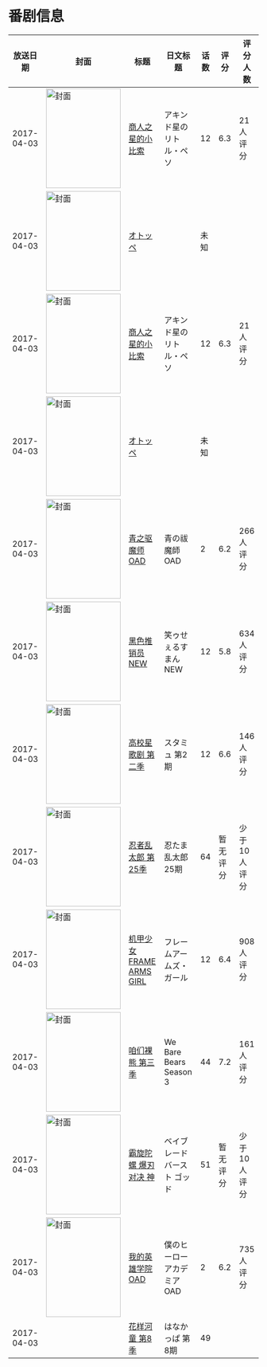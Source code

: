 # 番剧信息

|放送日期|封面|标题|日文标题|话数|评分|评分人数|
|---|---|---|---|---|---|---|
|2017-04-03|<img src="https://lain.bgm.tv/pic/cover/c/04/4b/209544_7K96b.jpg" alt="封面" style="width:150px;height:200px;object-fit:cover;">|[商人之星的小比索](https://bangumi.tv/subject/209544)|アキンド星のリトル・ペソ|12|6.3|21人评分|
|2017-04-03|<img src="https://lain.bgm.tv/pic/cover/c/ef/13/424539_Gzqpo.jpg" alt="封面" style="width:150px;height:200px;object-fit:cover;">|[オトッペ](https://bangumi.tv/subject/424539)||未知|||
|2017-04-03|<img src="https://lain.bgm.tv/pic/cover/c/04/4b/209544_7K96b.jpg" alt="封面" style="width:150px;height:200px;object-fit:cover;">|[商人之星的小比索](https://bangumi.tv/subject/209544)|アキンド星のリトル・ペソ|12|6.3|21人评分|
|2017-04-03|<img src="https://lain.bgm.tv/pic/cover/c/ef/13/424539_Gzqpo.jpg" alt="封面" style="width:150px;height:200px;object-fit:cover;">|[オトッペ](https://bangumi.tv/subject/424539)||未知|||
|2017-04-03|<img src="https://lain.bgm.tv/pic/cover/c/54/f6/199630_A7pw5.jpg" alt="封面" style="width:150px;height:200px;object-fit:cover;">|[青之驱魔师 OAD](https://bangumi.tv/subject/199630)|青の祓魔師 OAD|2|6.2|266人评分|
|2017-04-03|<img src="https://lain.bgm.tv/pic/cover/c/95/82/202421_i4O63.jpg" alt="封面" style="width:150px;height:200px;object-fit:cover;">|[黑色推销员NEW](https://bangumi.tv/subject/202421)|笑ゥせぇるすまんNEW|12|5.8|634人评分|
|2017-04-03|<img src="https://lain.bgm.tv/pic/cover/c/45/11/184022_34ACq.jpg" alt="封面" style="width:150px;height:200px;object-fit:cover;">|[高校星歌剧 第二季](https://bangumi.tv/subject/184022)|スタミュ 第2期|12|6.6|146人评分|
|2017-04-03|<img src="https://lain.bgm.tv/pic/cover/c/d1/b0/193065_p8eSu.jpg" alt="封面" style="width:150px;height:200px;object-fit:cover;">|[忍者乱太郎 第25季](https://bangumi.tv/subject/193065)|忍たま乱太郎 25期|64|暂无评分|少于10人评分|
|2017-04-03|<img src="https://lain.bgm.tv/pic/cover/c/f9/70/198961_YsY4g.jpg" alt="封面" style="width:150px;height:200px;object-fit:cover;">|[机甲少女 FRAME ARMS GIRL](https://bangumi.tv/subject/198961)|フレームアームズ・ガール|12|6.4|908人评分|
|2017-04-03|<img src="https://lain.bgm.tv/pic/cover/c/21/19/210289_fy887.jpg" alt="封面" style="width:150px;height:200px;object-fit:cover;">|[咱们裸熊 第三季](https://bangumi.tv/subject/210289)|We Bare Bears Season 3|44|7.2|161人评分|
|2017-04-03|<img src="https://lain.bgm.tv/pic/cover/c/e2/f6/208756_ctAtE.jpg" alt="封面" style="width:150px;height:200px;object-fit:cover;">|[霸旋陀螺 爆刃对决 神](https://bangumi.tv/subject/208756)|ベイブレードバースト ゴッド|51|暂无评分|少于10人评分|
|2017-04-03|<img src="https://lain.bgm.tv/pic/cover/c/45/e8/190704_55oLJ.jpg" alt="封面" style="width:150px;height:200px;object-fit:cover;">|[我的英雄学院 OAD](https://bangumi.tv/subject/190704)|僕のヒーローアカデミア OAD|2|6.2|735人评分|
|2017-04-03||[花样河童 第8季](https://bangumi.tv/subject/302445)|はなかっぱ 第8期|49|||
